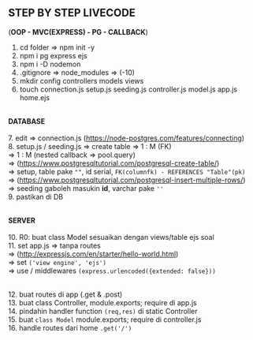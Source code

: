 
## STEP BY STEP LIVECODE
(**OOP - MVC(EXPRESS) - PG - CALLBACK**)

1. cd folder => npm init -y
2. npm i pg express ejs 
3. npm i -D nodemon
4. .gitignore => node_modules => (-10)
5. mkdir config controllers models views
6. touch connection.js setup.js seeding.js controller.js model.js app.js home.ejs

<br> **DATABASE** <br>
<br>7. edit => connection.js (https://node-postgres.com/features/connecting)
<br>8. setup.js / seeding.js => create table => 1 : M (FK)
<br>=> 1 : M (nested callback => pool.query)
<br>=> (https://www.postgresqltutorial.com/postgresql-create-table/)
<br>=> setup, table pake `""`, id serial, `FK(columnfk) - REFERENCES "Table"(pk)`
<br>=> (https://www.postgresqltutorial.com/postgresql-insert-multiple-rows/)
<br>=> seeding gaboleh masukin **id**, varchar pake `''`
<br>9. pastikan di DB

<br>**SERVER**<br>
<br>10. R0: buat class Model sesuaikan dengan views/table ejs soal
<br>11. set app.js => tanpa routes 
<br>   => (http://expressjs.com/en/starter/hello-world.html)
<br>   => set `('view engine', 'ejs')`
<br>   => use / middlewares `(express.urlencoded({extended: false}))`


<br>12. buat routes di app (.get & .post)
<br>13. buat class Controller, module.exports; require di app.js
<br>14. pindahin handler function `(req,res)` di static Controller
<br>15. buat `class Model` module.exports; require di controller.js
<br>16. handle routes dari home `.get('/')`




